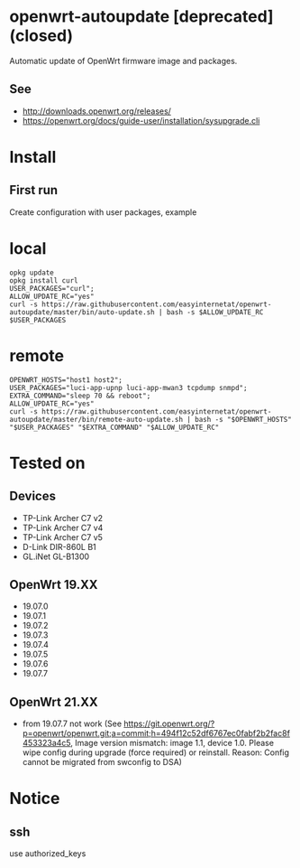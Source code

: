 # openwrt-autoupdate [deprecated] (closed)
Automatic update of OpenWrt firmware image and packages.
## See
- http://downloads.openwrt.org/releases/
- https://openwrt.org/docs/guide-user/installation/sysupgrade.cli
# Install

## First run
Create configuration with user packages, example
# local

````
opkg update
opkg install curl
USER_PACKAGES="curl";
ALLOW_UPDATE_RC="yes"
curl -s https://raw.githubusercontent.com/easyinternetat/openwrt-autoupdate/master/bin/auto-update.sh | bash -s $ALLOW_UPDATE_RC $USER_PACKAGES
````
# remote

````
OPENWRT_HOSTS="host1 host2";
USER_PACKAGES="luci-app-upnp luci-app-mwan3 tcpdump snmpd";
EXTRA_COMMAND="sleep 70 && reboot";
ALLOW_UPDATE_RC="yes"
curl -s https://raw.githubusercontent.com/easyinternetat/openwrt-autoupdate/master/bin/remote-auto-update.sh | bash -s "$OPENWRT_HOSTS" "$USER_PACKAGES" "$EXTRA_COMMAND" "$ALLOW_UPDATE_RC"
````

# Tested on
## Devices
- TP-Link Archer C7 v2
- TP-Link Archer C7 v4
- TP-Link Archer C7 v5
- D-Link DIR-860L B1
- GL.iNet GL-B1300 
## OpenWrt 19.XX
- 19.07.0
- 19.07.1
- 19.07.2
- 19.07.3
- 19.07.4
- 19.07.5
- 19.07.6
- 19.07.7
## OpenWrt 21.XX
- from 19.07.7 not work (See https://git.openwrt.org/?p=openwrt/openwrt.git;a=commit;h=494f12c52df6767ec0fabf2b2fac8f453323a4c5, Image version mismatch: image 1.1, device 1.0. Please wipe config during upgrade (force required) or reinstall. Reason: Config cannot be migrated from swconfig to DSA)

# Notice
## ssh
use authorized_keys
